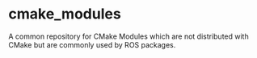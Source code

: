 cmake_modules
=================

A common repository for CMake Modules which are not distributed with CMake but are commonly used by ROS packages.
